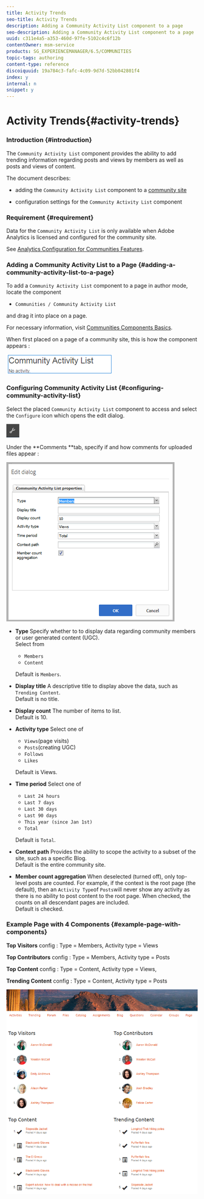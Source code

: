 ```yaml
---
title: Activity Trends
seo-title: Activity Trends
description: Adding a Community Activity List component to a page
seo-description: Adding a Community Activity List component to a page
uuid: c311e4a5-a353-460d-97fe-5102c4c6f12b
contentOwner: msm-service
products: SG_EXPERIENCEMANAGER/6.5/COMMUNITIES
topic-tags: authoring
content-type: reference
discoiquuid: 19a784c3-fafc-4c09-9d7d-52bb042801f4
index: y
internal: n
snippet: y
---
```


# Activity Trends{#activity-trends}

### Introduction {#introduction}

The `Community Activity List` component provides the ability to add trending information regarding posts and views by members as well as posts and views of content.

The document describes:

* adding the `Community Activity List` component to a [community site](../../../6-5/communities/using/overview.md#community-sites)

* configuration settings for the `Community Activity List` component

### Requirement {#requirement}

Data for the `Community Activity List` is only available when Adobe Analytics is licensed and configured for the community site.

See [Analytics Configuration for Communities Features](../../../6-5/communities/using/analytics.md).

### Adding a Community Activity List to a Page {#adding-a-community-activity-list-to-a-page}

To add a `Community Activity List` component to a page in author mode, locate the component

* `Communities / Community Activity List`

and drag it into place on a page.

For necessary information, visit [Communities Components Basics](/6-5/communities/using/basics.md).

When first placed on a page of a community site, this is how the component appears :

![](assets/chlimage_1-19.png)

### Configuring Community Activity List  {#configuring-community-activity-list}

Select the placed `Community Activity List` component to access and select the `Configure` icon which opens the edit dialog.

![](assets/chlimage_1-20.png)

Under the **Comments **tab, specify if and how comments for uploaded files appear :

![](assets/chlimage_1-21.png)

* **Type** 
  Specify whether to to display data regarding community members or user generated content (UGC).  
  Select from

    * `Members`
    * `Content`

  Default is `Members`.

* **Display title** 
  A descriptive title to display above the data, such as `Trending Content`.  
  Default is no title.

* **Display count** 
  The number of items to list.  
  Default is 10.

* **Activity type** 
  Select one of

    * `Views`(page visits)
    * `Posts`(creating UGC)
    * `Follows`
    * `Likes`

  Default is Views.

* **Time period** 
  Select one of

    * `Last 24 hours`
    * `Last 7 days`
    * `Last 30 days`
    * `Last 90 days`
    * `This year (since Jan 1st)`
    * `Total`

  Default is `Total`.

* **Context path** 
  Provides the ability to scope the activity to a subset of the site, such as a specific Blog.  
  Default is the entire community site.

* **Member count aggregation** 
  When deselected (turned off), only top-level posts are counted. For example, if the context is the root page (the default), then an `Activity Type`of `Posts`will never show any activity as there is no ability to post content to the root page. When checked, the counts on all descendant pages are included.  
  Default is checked.

### Example Page with 4 Components {#example-page-with-components}

**Top Visitors** config : Type = Members, Activity type = Views

**Top Contributors** config : Type = Members, Activity type = Posts

**Top Content** config : Type = Content, Activity type = Views,

**Trending Content** config : Type = Content, Activity type = Posts

![](assets/chlimage_1-22.png)

<!--
Comment Type: draft

<h3>Additional Information</h3>
-->

<!--
Comment Type: draft

<p>More information may be found on the <a href="/6-5/communities/using/essentials-file-library.md">??? Essentials</a> page for developers.</p>
<p>For moderation of posted topics and comments, see <a href="../../../6-5/communities/using/moderate-ugc.md">Moderating User Generated Content</a>.</p>
<p>For tagging posted topics and comments, see <a href="/6-5/communities/using/tag-ugc.md">Tagging User Generated Content</a>.</p>
-->


